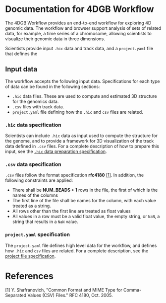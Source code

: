 # Documentation for 4DGB Workflow

The 4DGB Workflow provides an end-to-end workflow  for exploring 4D genomic data. The workflow and browser support analysis of sets of related data, for example, a time series of a chromosome, allowing scientists to visualize their genomic data in three dimensions.

Scientists provide input ``.hic`` data and track data, and a ``project.yaml`` file that defines the 

## Input data

The workflow accepts the following input data. Specifications for each type of data can be found in the following sections:

- ``.hic`` data files. These are used to compute and estimated 3D structure for the genomics data. 
- ``.csv`` files with track data.
- ``project.yaml`` file defining how the ``.hic`` and ``csv`` files are related.

### ``.hic`` data specification

Scientists can include ``.hic`` data as input used to compute the structure for the genome, and to provide a framework for 3D visualization of the track data defined in ``.csv`` files. For a complete description of how to prepare this input, see the [``.hic`` data preparation specification](hic_input.md).


### ``.csv`` data specification

``.csv`` files follow the format specification **rfc4180** [[1]](#1). In addition, the following constraints are applied:

- There shall be **NUM_BEADS + 1** rows in the file, the first of which is the names of the columns
- The first line of the file shall be names for the column, with each value treated as a string.
- All rows other than the first line are treated as float values 
- All values in a row must be a valid float value, the empty string, or ``NaN``, a string that results in a ``NaN`` value. 

### ``project.yaml`` specification

The ``project.yaml`` file defines high level data for the workflow, and defines how ``.hic`` and ``csv`` files are related. For a complete description, see the [project file specification](project.md).

# References

[1] Y. Shafranovich, "Common Format and MIME Type for Comma-Separated Values (CSV) Files." RFC 4180, Oct. 2005. <a id="1"></a> 


